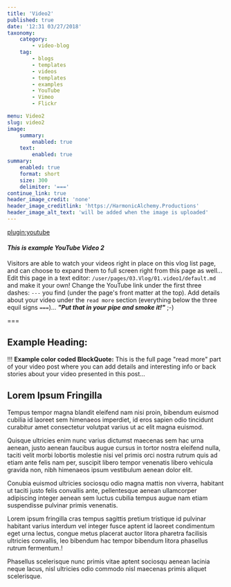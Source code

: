 ```yaml
---
title: 'Video2'
published: true
date: '12:31 03/27/2018'
taxonomy:
    category:
        - video-blog
    tag:
        - blogs
        - templates
        - videos
        - templates
        - examples
        - YouTube
        - Vimeo
        - Flickr

menu: Video2
slug: video2
image:
    summary:
        enabled: true
    text:
        enabled: true
summary:
    enabled: true
    format: short
    size: 300
    delimiter: '==='
continue_link: true
header_image_credit: 'none'
header_image_creditlink: 'https://HarmonicAlchemy.Productions'
header_image_alt_text: 'will be added when the image is uploaded'
---
```


[plugin:youtube](https://youtu.be/yl8hiSHuhiI)

#### _This is example YouTube Video 2_

Visitors are able to watch your videos right in place on this vlog list page, and can choose to expand them to full screen right from this page as well...  Edit this page in a text editor: `/user/pages/03.Vlog/01.video1/default.md` and make it your own!  Change the YouTube link under the first three dashes: `---` you find (under the page's front matter at the top).  Add details about your video under the `read more` section (everything below the three equil signs `===`)...  **_"Put that in your pipe and smoke it!"_** ;-)

===

## Example Heading:

!!! **Example color coded BlockQuote:**  This is the full page "read more" part of your video post where you can add details and interesting info or back stories about your video presented in this post...

## Lorem Ipsum Fringilla

Tempus tempor magna blandit eleifend nam nisi proin, bibendum euismod cubilia id laoreet sem himenaeos imperdiet, id eros sapien odio tincidunt curabitur amet consectetur volutpat varius ut ac elit magna euismod.

Quisque ultricies enim nunc varius dictumst maecenas sem hac urna aenean, justo aenean faucibus augue cursus in tortor nostra eleifend nulla, taciti velit morbi lobortis molestie nisi vel primis orci nostra rutrum quis ad etiam ante felis nam per, suscipit libero tempor venenatis libero vehicula gravida non, nibh himenaeos ipsum vestibulum aenean dolor elit.

Conubia euismod ultricies sociosqu odio magna mattis non viverra, habitant ut taciti justo felis convallis ante, pellentesque aenean ullamcorper adipiscing integer aenean sem luctus cubilia tempus augue nam etiam suspendisse pulvinar primis venenatis.

Lorem ipsum fringilla cras tempus sagittis pretium tristique id pulvinar habitant varius interdum vel integer fusce aptent id laoreet condimentum eget urna lectus, congue metus placerat auctor litora pharetra facilisis ultricies convallis, leo bibendum hac tempor bibendum litora phasellus rutrum fermentum.!

Phasellus scelerisque nunc primis vitae aptent sociosqu aenean lacinia neque lacus, nisl ultricies odio commodo nisl maecenas primis aliquet scelerisque.

